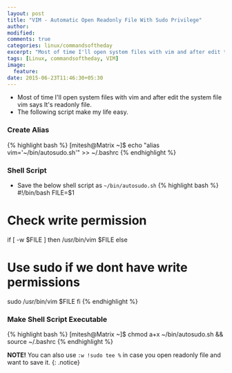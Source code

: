 ```yaml
---
layout: post
title: "VIM - Automatic Open Readonly File With Sudo Privilege"
author:
modified:
comments: true
categories: linux/commandsoftheday
excerpt: "Most of time I'll open system files with vim and after edit the system file vim says It's readonly file."
tags: [Linux, commandsoftheday, VIM]
image:
  feature:
date: 2015-06-23T11:46:30+05:30
---
```


* Most of time I'll open system files with vim and after edit the system file vim says It's readonly file.
* The following script make my life easy.

### Create Alias
{% highlight bash %}
[mitesh@Matrix ~]$ echo "alias vim='~/bin/autosudo.sh'" >> ~/.bashrc
{% endhighlight %}

### Shell Script

* Save the below shell script as `~/bin/autosudo.sh`
{% highlight bash %}
#!/bin/bash
FILE=$1

# Check write permission
if [ -w $FILE ]
then
  /usr/bin/vim $FILE
else
  # Use sudo if we dont have write permissions
  sudo /usr/bin/vim $FILE
fi
{% endhighlight %}

### Make Shell Script Executable

{% highlight bash %}
[mitesh@Matrix ~]$ chmod a+x ~/bin/autosudo.sh && source ~/.bashrc
{% endhighlight %}


**NOTE!** You can also use `:w !sudo tee %` in case you open readonly file and want to save it.
{: .notice}
